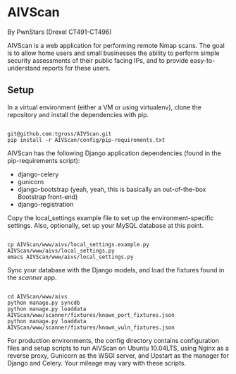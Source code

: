 # AIVScan

By PwnStars (Drexel CT491-CT496)

AIVScan is a web application for performing remote Nmap scans.  The goal is to allow home users and small businesses the ability to perform simple security assessments of their public facing IPs, and to provide easy-to-understand reports for these users.

## Setup

In a virtual environment (either a VM or using virtualenv), clone the repository and install the dependencies with pip.
<pre><code>
git@github.com:tgross/AIVScan.git
pip install -r AIVScan/config/pip-requirements.txt
</code></pre>

AIVScan has the following Django application dependencies (found in the pip-requirements script):


- django-celery
- gunicorn
- django-bootstrap (yeah, yeah, this is basically an out-of-the-box Bootstrap front-end)
- django-registration


Copy the local_settings example file to set up the environment-specific settings.  Also, optionally, set up your MySQL database at this point.
<pre><code>
cp AIVScan/www/aivs/local_settings.example.py AIVScan/www/aivs/local_settings.py
emacs AIVScan/www/aivs/local_settings.py
</code></pre>

Sync your database with the Django models, and load the fixtures found in the *scanner* app.
<pre><code>
cd AIVScan/www/aivs
python manage.py syncdb
python manage.py loaddata AIVScan/www/scanner/fixtures/known_port_fixtures.json
python manage.py loaddata AIVScan/www/scanner/fixtures/known_vuln_fixtures.json
</code></pre>

For production environments, the config directory contains configuration files and setup scripts to run AIVScan on Ubuntu 10.04LTS, using Nginx as a reverse proxy, Gunicorn as the WSGI server, and Upstart as the manager for Django and Celery.  Your mileage may vary with these scripts.
